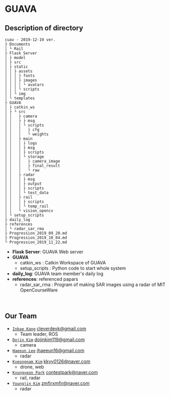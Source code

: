 # GUAVA


## Description of directory
```
cuav - 2019-12-19 ver.
├ Documents
│ └ Rail
├ Flask Server
│ ├ model
│ ├ src
│ ├ static
│ │ ├ assets
│ │ │ ├ fonts
│ │ │ ├ images
│ │ │ │ └ avatars
│ │ │ └ scripts
│ │ └ img
│ └ templates
├ GUAVA
│ ├ catkin_ws 
│ ├ └ src
│ │   ├ camera
│ │   ├ ├ msg
│ │   │ └ scripts
│ │   │   ├ cfg
│ │   │   └ weights
│ │   ├ main
│ │   │ ├ logs
│ │   │ ├ msg
│ │   │ ├ scripts
│ │   │ └ storage
│ │   │   ├ camera_image
│ │   │   ├ final_result
│ │   │   └ raw
│ │   ├ radar
│ │   │ ├ msg
│ │   │ ├ output
│ │   │ ├ scripts
│ │   │ └ test_data 
│ │   ├ rail
│ │   │ ├ scripts
│ │   │ └ temp_rail
│ │   └ vision_opencv
│ └ setup_scripts
├ daily_log
├ references
│ └ radar_sar_rma
├ Progression_2019_09_20.md
├ Progression_2019_10_04.md
└ Progression_2019_11_22.md

```
* **Flask Server**: GUAVA Web server
* **GUAVA**  
  * catkin_ws : Catkin Workspace of GUAVA  
  * setup_scripts : Python code to start whole system
* **daily_log**: GUAVA team member's daily log
* **references**: referenced papars
  * radar_sar_rma : Program of making SAR images using a radar of MIT OpenCourseWare

</br>


## Our Team
* [`Inbae Kang`](https://github.com/cleverdevk) cleverdevk@gmail.com
  * Team leader, ROS
* [`Dojin Kim`](https://github.com/dojinkimm) dojinkim119@gmail.com
  * camera
* [`Haeeun Lee`](https://github.com/ihaeeun) ihaeeun16@gmail.com
  * radar
* [`Kyeongnam Kim`](https://github.com/kimkyeongnam) kkyy0126@naver.com
  * drone, web
* [`Kyungyeon Park`](https://github.com/contestpark) contestpark@naver.com
  * rail, radar
* [`Youngjin Kim`](https://github.com/ANGJIN) zmfjrxmfjr@naver.com
  * radar
